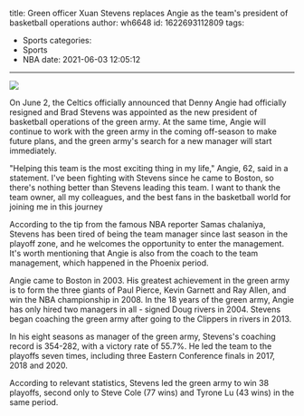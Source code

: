 title: Green officer Xuan Stevens replaces Angie as the team's president of basketball operations
author: wh6648
id: 1622693112809
tags: 
- Sports
categories: 
- Sports
- NBA
date: 2021-06-03 12:05:12
---
![](https://p8.itc.cn/q_70/images01/20210602/ef94ea8bca9345d3ae002dfc071e7b43.jpeg)


On June 2, the Celtics officially announced that Denny Angie had officially resigned and Brad Stevens was appointed as the new president of basketball operations of the green army. At the same time, Angie will continue to work with the green army in the coming off-season to make future plans, and the green army's search for a new manager will start immediately.

"Helping this team is the most exciting thing in my life," Angie, 62, said in a statement. I've been fighting with Stevens since he came to Boston, so there's nothing better than Stevens leading this team. I want to thank the team owner, all my colleagues, and the best fans in the basketball world for joining me in this journey

According to the tip from the famous NBA reporter Samas chalaniya, Stevens has been tired of being the team manager since last season in the playoff zone, and he welcomes the opportunity to enter the management. It's worth mentioning that Angie is also from the coach to the team management, which happened in the Phoenix period.

Angie came to Boston in 2003. His greatest achievement in the green army is to form the three giants of Paul Pierce, Kevin Garnett and Ray Allen, and win the NBA championship in 2008. In the 18 years of the green army, Angie has only hired two managers in all - signed Doug rivers in 2004. Stevens began coaching the green army after going to the Clippers in rivers in 2013.

In his eight seasons as manager of the green army, Stevens's coaching record is 354-282, with a victory rate of 55.7%. He led the team to the playoffs seven times, including three Eastern Conference finals in 2017, 2018 and 2020.

According to relevant statistics, Stevens led the green army to win 38 playoffs, second only to Steve Cole (77 wins) and Tyrone Lu (43 wins) in the same period.

